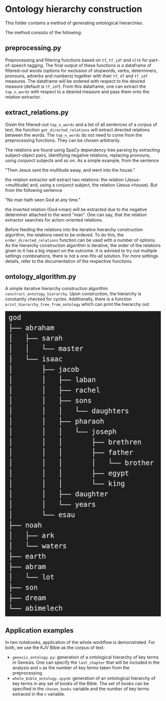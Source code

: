# Ontology hierarchy construction
This folder contains a method of generating ontological hierarchies.

The method consists of the following:
## preprocessing.py
Preprocessing and filtering functions based on `tf`, `tf_idf` and `nltk` for part-of-speech tagging. The final output of these functions is a dataframe of filtered-out words (options for exclusion of stopwords, verbs, determiners, pronouns, adverbs and numbers) together with their `tf`, `df` and `tf_idf` measures. The dataframe will be ordered with respect to the desired measure (default is `tf_idf`). From this dataframe, one can extract the `top_n_words` with respect to a desired measure and pass them onto the relation extractor.

## extract_relations.py
Given the filtered-out `top_n_words` and a list of all sentences of a corpus of text, the function `get_directed_relations` will extract directed relations between the words. The `top_n_words` do not need to come from the preprocessing functions. They can be chosen arbitrarily. 

The relations are found using SpaCy dependency tree parsing by extracting subject-object pairs, identifying negative relations, replacing pronouns, using conjunct subjects and so on. As a simple example, from the sentence 

"Then Jesus sent the multitude away, and went into the house." 

the relation extractor will extract two relations: the relation (Jesus->multitude) and, using a conjunct subject, the relation (Jesus->house). But from the following sentence

"No man hath seen God at any time."

the inverted relation (God->man) will be extracted due to the negative determiner attached to the word "man". One can say, that the relation extractor searches for action-oriented relations.

Before feeding the relations into the iterative hierarchy construction algorithm, the relations need to be ordered. To do this, the `order_directed_relations` function can be used with a number of options. As the hierarchy construction algorithm is iterative, the order of the relations given to it has a big impact on the outcome. It is advised to try out multiple settings combinations, there is not a one-fits-all solution. For more settings details, refer to the documentation of the respective functions.

## ontology_algorithm.py
A simple iterative hierarchy construction algorithm `construct_ontology_hierarchy`. Upon construction, the hierarchy is constantly checked for cycles. Additionally, there is a function `print_hierarchy_tree_from_ontology` which can print the hierarchy out: 

![ontology_hierarchy_example.png](ontology_hierarchy_example.png "title")


## Application examples
In two notebooks, application of the whole workflow is demonstrated. For both, we use the KJV Bible as the corpus of text:

- `genesis_ontology.py`: generation of a ontological hierarchy of key terms in Genesis. One can specify the `last_chapter` that will be included in the analysis and `n` as the number of key terms taken from the preprocessing.
- `whole_bible_ontology.ipynb`: generation of an ontological hierarchy of key terms in any set of books of the Bible. The set of books can be specified in the `chosen_books` variable and the number of key terms extraced in the `n` variable.